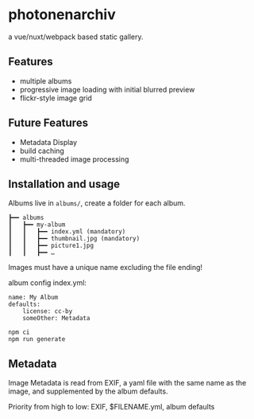 # photonenarchiv

a vue/nuxt/webpack based static gallery.

## Features

- multiple albums
- progressive image loading with initial blurred preview
- flickr-style image grid

## Future Features

- Metadata Display
- build caching
- multi-threaded image processing

## Installation and usage

Albums live in `albums/`, create a folder for each album.
```
┣━━ albums
┃   ┣━━ my-album
┃   ┃   ┣━━ index.yml (mandatory)
┃   ┃   ┣━━ thumbnail.jpg (mandatory)
┃   ┃   ┣━━ picture1.jpg
┃   ┃   ┣━━ …
```

Images must have a unique name excluding the file ending!

album config index.yml:
```
name: My Album
defaults:
	license: cc-by
	someOther: Metadata
```

```
npm ci
npm run generate
```

## Metadata

Image Metadata is read from EXIF, a yaml file with the same name as the image, and supplemented by the album defaults.

Priority from high to low: EXIF, $FILENAME.yml, album defaults
